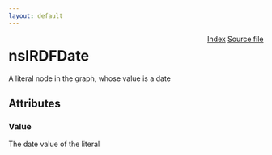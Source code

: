 ```yaml
---
layout: default
---
```

<div class='links' style='float:right'><a href="../index.html">Index</a>
<a href="http://dxr.mozilla.org/mozilla-central/source/rdf/base/nsIRDFLiteral.idl">Source file</a>
</div>

# nsIRDFDate #
  
A literal node in the graph, whose value is a date  
  

## Attributes ##

### Value ###
  
The date value of the literal  
  

